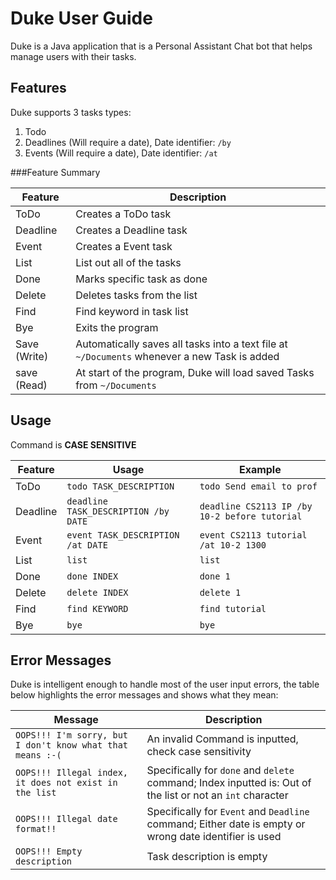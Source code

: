 # Duke User Guide
Duke is a Java application that is a Personal Assistant Chat bot that helps manage users with their tasks.

## Features 

Duke supports 3 tasks types:
1) Todo
2) Deadlines (Will require a date), Date identifier: `/by`
3) Events (Will require a date), Date identifier: `/at`

###Feature Summary 

| Feature  |Description |
| ---------|------------|
| ToDo | Creates a ToDo task| 
| Deadline | Creates a Deadline task| 
| Event | Creates a Event  task|
| List | List out all of the tasks| 
| Done | Marks specific task as done|
| Delete | Deletes tasks from the list|
| Find | Find keyword in task list|
| Bye | Exits the program|
| Save (Write) | Automatically saves all tasks into a text file at `~/Documents` whenever a new Task is added|
| save (Read) | At start of the program, Duke will load saved Tasks from `~/Documents`|

## Usage

Command is **CASE SENSITIVE**

| Feature  | Usage | Example |
| ---------| ------ | ------- |
| ToDo |`todo TASK_DESCRIPTION` | `todo Send email to prof ` |
| Deadline | `deadline TASK_DESCRIPTION /by DATE` | `deadline CS2113 IP /by 10-2 before tutorial`|
| Event | `event TASK_DESCRIPTION /at DATE` | `event CS2113 tutorial /at 10-2 1300` |
| List |`list` | `list` |
| Done |`done INDEX`| `done 1` |
| Delete | `delete INDEX` | `delete 1` |
| Find |`find KEYWORD` | `find tutorial` |
| Bye |`bye` | `bye` |

## Error Messages

Duke is intelligent enough to handle most of the user input errors, the table below highlights the error messages and shows what they mean:

| Message | Description |
| --------|-------------|
|`OOPS!!! I'm sorry, but I don't know what that means :-(` | An invalid Command is inputted, check case sensitivity |
|`OOPS!!! Illegal index, it does not exist in the list` | Specifically for `done` and `delete` command; Index inputted is: Out of the list or not an `int` character
|`OOPS!!! Illegal date format!!`| Specifically for `Event` and `Deadline` command; Either date is empty or wrong date identifier is used
| `OOPS!!! Empty description`| Task description is empty
